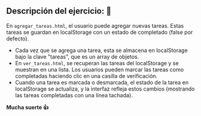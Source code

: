 ## Descripción del ejercicio: 📑
En ```agregar_tareas.html```, el usuario puede agregar nuevas tareas. Estas tareas se guardan en localStorage con un estado de completado (false por defecto).

- Cada vez que se agrega una tarea, esta se almacena en localStorage bajo la clave "tareas", que es un array de objetos.
- En ```ver_tareas.html```, se recuperan las tareas del localStorage y se muestran en una lista. Los usuarios pueden marcar las tareas como completadas haciendo clic en una casilla de verificación.
- Cuando una tarea es marcada o desmarcada, el estado de la tarea en localStorage se actualiza, y la interfaz refleja estos cambios (mostrando las tareas completadas con una línea tachada).

**Mucha suerte 👍**